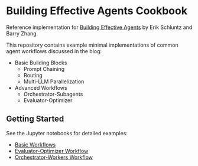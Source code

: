 # Building Effective Agents Cookbook

Reference implementation for [Building Effective Agents](https://anthropic.com/research/building-effective-agents) by Erik Schluntz and Barry Zhang.

This repository contains example minimal implementations of common agent workflows discussed in the blog:

- Basic Building Blocks
  - Prompt Chaining
  - Routing
  - Multi-LLM Parallelization
- Advanced Workflows
  - Orchestrator-Subagents
  - Evaluator-Optimizer

## Getting Started
See the Jupyter notebooks for detailed examples:

- [Basic Workflows](basic_workflows.ipynb)
- [Evaluator-Optimizer Workflow](evaluator_optimizer.ipynb) 
- [Orchestrator-Workers Workflow](orchestrator_workers.ipynb)